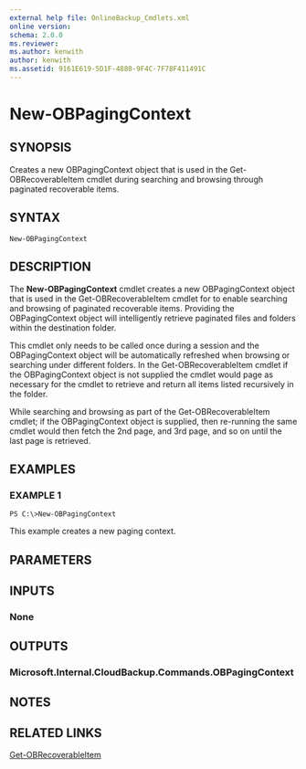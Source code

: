 ```yaml
---
external help file: OnlineBackup_Cmdlets.xml
online version: 
schema: 2.0.0
ms.reviewer:
ms.author: kenwith
author: kenwith
ms.assetid: 9161E619-5D1F-4880-9F4C-7F78F411491C
---
```


# New-OBPagingContext

## SYNOPSIS
Creates a new OBPagingContext object that is used in the Get-OBRecoverableItem cmdlet during searching and browsing through paginated recoverable items.

## SYNTAX

```
New-OBPagingContext
```

## DESCRIPTION
The **New-OBPagingContext** cmdlet creates a new OBPagingContext object that is used in the Get-OBRecoverableItem cmdlet for to enable searching and browsing of paginated recoverable items.
Providing the OBPagingContext object will intelligently retrieve paginated files and folders within the destination folder.

This cmdlet only needs to be called once during a session and the OBPagingContext object will be automatically refreshed when browsing or searching under different folders. 
In the Get-OBRecoverableItem cmdlet if the OBPagingContext object is not supplied the cmdlet would page as necessary for the cmdlet to retrieve and return all items listed recursively in the folder.

While searching and browsing as part of the Get-OBRecoverableItem cmdlet; if the OBPagingContext object is supplied, then re-running the same cmdlet would then fetch the 2nd page, and 3rd page, and so on until the last page is retrieved.

## EXAMPLES

### EXAMPLE 1
```
PS C:\>New-OBPagingContext
```

This example creates a new paging context.

## PARAMETERS

## INPUTS

### None

## OUTPUTS

### Microsoft.Internal.CloudBackup.Commands.OBPagingContext

## NOTES

## RELATED LINKS

[Get-OBRecoverableItem](./Get-OBRecoverableItem.md)

